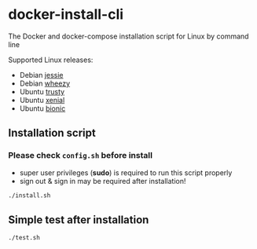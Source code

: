 # docker-install-cli
The Docker and docker-compose installation script for Linux by command line

Supported Linux releases:
- Debian [jessie](https://www.debian.org/releases/jessie/)
- Debian [wheezy](https://www.debian.org/releases/wheezy/)
- Ubuntu [trusty](http://releases.ubuntu.com/14.04/)
- Ubuntu [xenial](http://releases.ubuntu.com/16.04/)
- Ubuntu [bionic](http://releases.ubuntu.com/18.04/)

## Installation script
### Please check `config.sh` before install

- super user privileges (**sudo**) is required to run this script properly
- sign out & sign in may be required after installation!

```bash
./install.sh
```

## Simple test after installation
```bash
./test.sh
```
